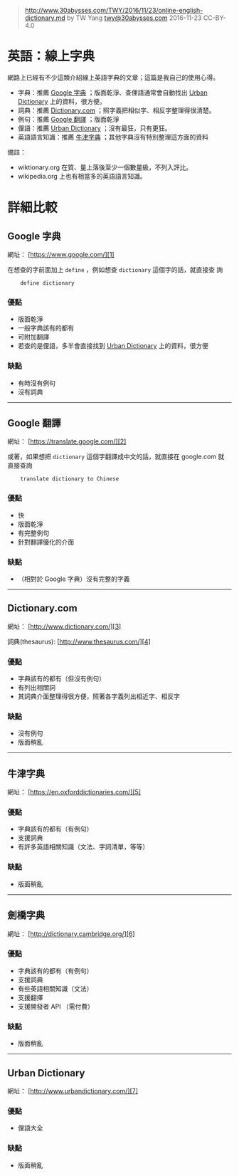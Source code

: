 ﻿> http://www.30abysses.com/TWY/2016/11/23/online-english-dictionary.md
> by TW Yang <twy@30abysses.com> 2016-11-23 CC-BY-4.0

# 英語：線上字典

網路上已經有不少這類介紹線上英語字典的文章；這篇是我自己的使用心得。

* 字典：推薦 [Google 字典][1] ；版面乾淨、查俚語通常會自動找出
  [Urban Dictionary][7] 上的資料，很方便。
* 詞典：推薦 [Dictionary.com][3]  ；照字義把相似字、相反字整理得很清楚。
* 例句：推薦 [Google 翻譯][2] ；版面乾淨
* 俚語：推薦 [Urban Dictionary][7]  ；沒有最狂，只有更狂。
* 英語語言知識：推薦 [牛津字典][5]  ；其他字典沒有特別整理這方面的資料

備註：

* wiktionary.org  在質、量上落後至少一個數量級，不列入評比。
* wikipedia.org 上也有相當多的英語語言知識。



# 詳細比較


## Google 字典

網址： [https://www.google.com/][1]

在想查的字前面加上 `define` ，例如想查 `dictionary` 這個字的話，就直接查
詢

```
    define dictionary
```

[1]: https://www.google.com/


### 優點

* 版面乾淨
* 一般字典該有的都有
* 可附加翻譯
* 若查的是俚語，多半會直接找到 [Urban Dictionary][7]  上的資料，很方便


### 缺點

* 有時沒有例句
* 沒有詞典


---
## Google 翻譯

網址： [https://translate.google.com/][2]

或著，如果想把 `dictionary` 這個字翻譯成中文的話，就直接在 google.com 就
直接查詢

```
    translate dictionary to Chinese
```

[2]: https://translate.google.com/


### 優點

* 快
* 版面乾淨
* 有完整例句
* 針對翻譯優化的介面


### 缺點

* （相對於 Google 字典）沒有完整的字義


---
## Dictionary.com

網址： [http://www.dictionary.com/][3]

詞典(thesaurus): [http://www.thesaurus.com/][4]


### 優點

* 字典該有的都有（但沒有例句）
* 有列出相關詞
* 其詞典介面整理得很方便，照著各字義列出相近字、相反字


### 缺點

* 沒有例句
* 版面稍亂


[3]: http://www.dictionary.com/
[4]: http://www.thesaurus.com/


---
##  牛津字典

網址： [https://en.oxforddictionaries.com/][5]

[5]: https://en.oxforddictionaries.com/


### 優點

* 字典該有的都有（有例句）
* 支援詞典
* 有許多英語相關知識（文法、字詞清單，等等）


### 缺點

* 版面稍亂


---
##  劍橋字典

網址： [http://dictionary.cambridge.org/][6]

[6]: http://dictionary.cambridge.org/


### 優點

* 字典該有的都有（有例句）
* 支援詞典
* 有些英語相關知識（文法）
* 支援翻擇
* 支援開發者 API  （需付費）


### 缺點

* 版面稍亂


---
## Urban Dictionary

網址： [http://www.urbandictionary.com/][7]

[7]: http://www.urbandictionary.com/


### 優點

* 俚語大全


### 缺點

* 版面稍亂

